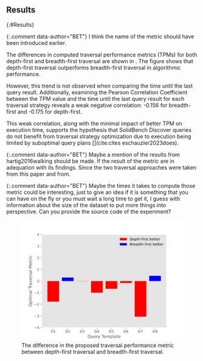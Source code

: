 ## Results
{:#Results}

{:.comment data-author="BET"} I think the name of the metric should have been introduced earlier.

The differences in computed traversal performance metrics (TPMs) for both depth-first and breadth-first traversal are shown in [](#figure-main).
The figure shows that depth-first traversal outperforms breadth-first traversal in algorithmic performance.

However, this trend is not observed when comparing the time until the last query result. 
Additionally, examining the Pearson Correlation Coefficient between the TPM value and the time until the last query result for each traversal strategy reveals a weak negative correlation: -0.156 for breadth-first and -0.175 for depth-first.

This weak correlation, along with the minimal impact of better TPM on execution time, supports the hypothesis that SolidBench Discover queries do not benefit from traversal strategy optimization due to execution being limited by suboptimal query plans [](cite:cites eschauzier2023does).

{:.comment data-author="BET"} Maybe a mention of the results from hartig2016walking should be made. 
If the result of the metric are in adequation with its findings.
Since the two traversal approaches were taken from this paper and from.

{:.comment data-author="BET"} Maybe the times it takes to compute those metric could be interesting, just to give an idea if it is something that you can have on the fly or you must wait a long time to get it, I guess with information about the size of the dataset to put more things into perspective.
Can you provide the source code of the experiment?

<figure id="figure-main">
<img src="figures/metric_difference.svg">
<figcaption markdown="block">
The difference in the proposed traversal performance metric between depth-first traversal and breadth-first traversal.
</figcaption>
</figure>

<!-- 

<figure id="figure-main">

<figure id="figure-main-1" class="subfigure">
<img src="figures/depth-first-metric.svg">
<figcaption markdown="block">
Subfigure 1
</figcaption>
</figure>

<figure id="figure-main-2" class="subfigure">
<img src="figures/breadth-first-metric.png" width="200">
<figcaption markdown="block">
Subfigure 2
</figcaption>
</figure>

<figcaption markdown="block">
Two figures
</figcaption>
</figure> -->

<!-- 
<span class="comment" data-author="RT">Figures need a legend for explaining the colors, and descriptions</span>

|      |      D1 |       D2 |       D3 |      D4 |      D5 |      D6 |      D7 |      D8 |
|:-----|--------:|---------:|---------:|--------:|--------:|--------:|--------:|--------:|
| mean | 3.05714 | 1.88286  | 1.48188  | 11.4157 | 8.56275 | 3.16885 | 9.8     | 1.43302 |
| std  | 1.64473 | 0.401009 | 0.352253 | 11.1215 | 8.28228 | 2.25602 | 7.60731 | 1.19184 |

|      |      D1 |       D2 |       D3 |      D4 |       D5 |      D6 |      D7 |       D8 |
|:-----|--------:|---------:|---------:|--------:|---------:|--------:|--------:|---------:|
| mean | 4.82857 | 1.57624  | 1.49423  | 12.4213 |  9.22745 | 3.33612 | 12.8667 | 0.980952 |
| std  | 4.42827 | 0.295887 | 0.393644 | 11.2035 | 10.291   | 2.14421 | 11.643  | 0.905814 |

<span class="comment" data-author="RT">What are the two tables about?</span>

<span class="comment" data-author="RT">Are the following enumeration todo's?</span>

1. Computed metric for depth first vs FIFO link prioritisation (possibly with time to compute the metric?)
2. Timing of the two methods to compare correlation between metric and execution time -->
